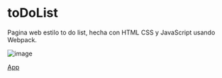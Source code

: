 # toDoList
Pagina web estilo to do list, hecha con HTML CSS y JavaScript usando Webpack.

![image](https://github.com/LaVieja1/toDoList/assets/65514301/943ecb70-dbff-4f7a-a09b-c7eef5682270)

[App](https://lavieja1.github.io/toDoList/)
